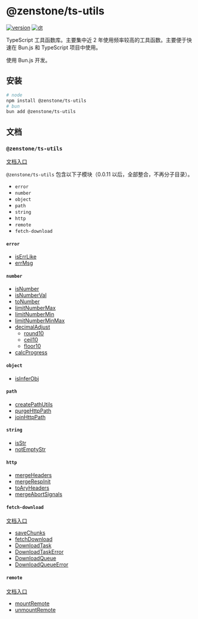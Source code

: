 # @zenstone/ts-utils

[![version](https://img.shields.io/npm/v/@zenstone/ts-utils?style=for-the-badge)](https://www.npmjs.com/package/@zenstone/ts-utils) [![dt](https://img.shields.io/npm/dt/@zenstone/ts-utils?style=for-the-badge)](https://www.npmjs.com/package/@zenstone/ts-utils)

TypeScript 工具函数库。主要集中近 2 年使用频率较高的工具函数。主要便于快速在
Bun.js 和 TypeScript 项目中使用。

使用 Bun.js 开发。

## 安装

```bash
# node
npm install @zenstone/ts-utils
# bun
bun add @zenstone/ts-utils
```

## 文档

### `@zenstone/ts-utils`

[文档入口](https://github.com/janpoem/ts-utils/blob/main/docs/globals.md)

`@zenstone/ts-utils` 包含以下子模块（0.0.11 以后，全部整合，不再分子目录）。

- `error`
- `number`
- `object`
- `path`
- `string`
- `http`
- `remote`
- `fetch-download`

#### `error`

- [isErrLike](https://github.com/janpoem/ts-utils/blob/main/docs/functions/isErrLike.md)
- [errMsg](https://github.com/janpoem/ts-utils/blob/main/docs/functions/errMsg.md)

#### `number`

- [isNumber](https://github.com/janpoem/ts-utils/blob/main/docs/functions/isNumber.md)
- [isNumberVal](https://github.com/janpoem/ts-utils/blob/main/docs/functions/isNumberVal.md)
- [toNumber](https://github.com/janpoem/ts-utils/blob/main/docs/functions/toNumber.md)
- [limitNumberMax](https://github.com/janpoem/ts-utils/blob/main/docs/functions/limitNumberMax.md)
- [limitNumberMin](https://github.com/janpoem/ts-utils/blob/main/docs/functions/limitNumberMin.md)
- [limitNumberMinMax](https://github.com/janpoem/ts-utils/blob/main/docs/functions/limitNumberMinMax.md)
- [decimalAdjust](https://github.com/janpoem/ts-utils/blob/main/docs/functions/decimalAdjust.md)
    - [round10](https://github.com/janpoem/ts-utils/blob/main/docs/functions/round10.md)
    - [ceil10](https://github.com/janpoem/ts-utils/blob/main/docs/functions/ceil10.md)
    - [floor10](https://github.com/janpoem/ts-utils/blob/main/docs/functions/floor10.md)
- [calcProgress](https://github.com/janpoem/ts-utils/blob/main/docs/functions/calcProgress.md)

#### `object`

- [isInferObj](https://github.com/janpoem/ts-utils/blob/main/docs/functions/isInferObj.md)

#### `path`

- [createPathUtils](https://github.com/janpoem/ts-utils/blob/main/docs/functions/createPathUtils.md)
- [purgeHttpPath](https://github.com/janpoem/ts-utils/blob/main/docs/functions/purgeHttpPath.md)
- [joinHttpPath](https://github.com/janpoem/ts-utils/blob/main/docs/functions/joinHttpPath.md)

#### `string`

- [isStr](https://github.com/janpoem/ts-utils/blob/main/docs/functions/isStr.md)
- [notEmptyStr](https://github.com/janpoem/ts-utils/blob/main/docs/functions/notEmptyStr.md)

#### `http`

- [mergeHeaders](https://github.com/janpoem/ts-utils/blob/main/docs/functions/mergeHeaders.md)
- [mergeRespInit](https://github.com/janpoem/ts-utils/blob/main/docs/functions/mergeRespInit.md)
- [toAryHeaders](https://github.com/janpoem/ts-utils/blob/main/docs/functions/toAryHeaders.md)
- [mergeAbortSignals](https://github.com/janpoem/ts-utils/blob/main/docs/functions/mergeAbortSignals.md)

#### `fetch-download`

[文档入口](https://github.com/janpoem/ts-utils/blob/main/docs/fetch-download/globals.md)

- [saveChunks](https://github.com/janpoem/ts-utils/blob/main/docs/fetch-download/functions/saveChunks.md)
- [fetchDownload](https://github.com/janpoem/ts-utils/blob/main/docs/fetch-download/functions/fetchDownload.md)
- [DownloadTask](https://github.com/janpoem/ts-utils/blob/main/docs/fetch-download/classes/DownloadTask.md)
- [DownloadTaskError](https://github.com/janpoem/ts-utils/blob/main/docs/fetch-download/classes/DownloadTaskError.md)
- [DownloadQueue](https://github.com/janpoem/ts-utils/blob/main/docs/fetch-download/classes/DownloadQueue.md)
- [DownloadQueueError](https://github.com/janpoem/ts-utils/blob/main/docs/fetch-download/classes/DownloadQueueError.md)

#### `remote`

[文档入口](https://github.com/janpoem/ts-utils/blob/main/docs/remote/globals.md)

- [mountRemote](https://github.com/janpoem/ts-utils/blob/main/docs/remote/functions/mountRemote.md)
- [unmountRemote](https://github.com/janpoem/ts-utils/blob/main/docs/remote/functions/unmountRemote.md)
